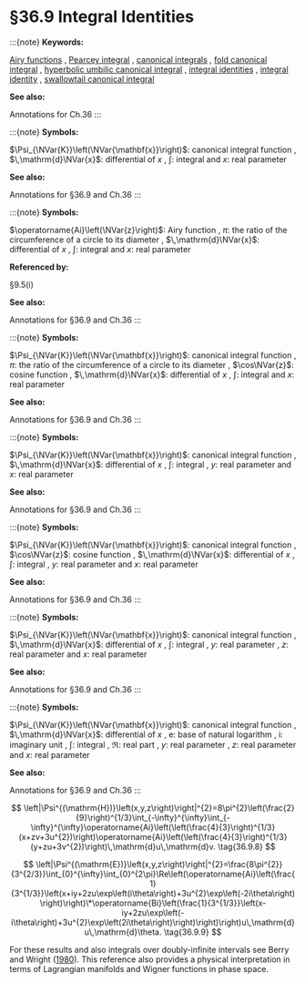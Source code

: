 # §36.9 Integral Identities

:::{note}
**Keywords:**

[Airy functions](http://dlmf.nist.gov/search/search?q=Airy%20functions) , [Pearcey integral](http://dlmf.nist.gov/search/search?q=Pearcey%20integral) , [canonical integrals](http://dlmf.nist.gov/search/search?q=canonical%20integrals) , [fold canonical integral](http://dlmf.nist.gov/search/search?q=fold%20canonical%20integral) , [hyperbolic umbilic canonical integral](http://dlmf.nist.gov/search/search?q=hyperbolic%20umbilic%20canonical%20integral) , [integral identities](http://dlmf.nist.gov/search/search?q=integral%20identities) , [integral identity](http://dlmf.nist.gov/search/search?q=integral%20identity) , [swallowtail canonical integral](http://dlmf.nist.gov/search/search?q=swallowtail%20canonical%20integral)

**See also:**

Annotations for Ch.36
:::

:::{note}
**Symbols:**

$\Psi_{\NVar{K}}\left(\NVar{\mathbf{x}}\right)$: canonical integral function , $\,\mathrm{d}\NVar{x}$: differential of $x$ , $\int$: integral and $x$: real parameter

**See also:**

Annotations for §36.9 and Ch.36
:::

:::{note}
**Symbols:**

$\operatorname{Ai}\left(\NVar{z}\right)$: Airy function , $\pi$: the ratio of the circumference of a circle to its diameter , $\,\mathrm{d}\NVar{x}$: differential of $x$ , $\int$: integral and $x$: real parameter

**Referenced by:**

§9.5(i)

**See also:**

Annotations for §36.9 and Ch.36
:::

:::{note}
**Symbols:**

$\Psi_{\NVar{K}}\left(\NVar{\mathbf{x}}\right)$: canonical integral function , $\pi$: the ratio of the circumference of a circle to its diameter , $\cos\NVar{z}$: cosine function , $\,\mathrm{d}\NVar{x}$: differential of $x$ , $\int$: integral and $x$: real parameter

**See also:**

Annotations for §36.9 and Ch.36
:::

:::{note}
**Symbols:**

$\Psi_{\NVar{K}}\left(\NVar{\mathbf{x}}\right)$: canonical integral function , $\,\mathrm{d}\NVar{x}$: differential of $x$ , $\int$: integral , $y$: real parameter and $x$: real parameter

**See also:**

Annotations for §36.9 and Ch.36
:::

:::{note}
**Symbols:**

$\Psi_{\NVar{K}}\left(\NVar{\mathbf{x}}\right)$: canonical integral function , $\cos\NVar{z}$: cosine function , $\,\mathrm{d}\NVar{x}$: differential of $x$ , $\int$: integral , $y$: real parameter and $x$: real parameter

**See also:**

Annotations for §36.9 and Ch.36
:::

:::{note}
**Symbols:**

$\Psi_{\NVar{K}}\left(\NVar{\mathbf{x}}\right)$: canonical integral function , $\,\mathrm{d}\NVar{x}$: differential of $x$ , $\int$: integral , $y$: real parameter , $z$: real parameter and $x$: real parameter

**See also:**

Annotations for §36.9 and Ch.36
:::

:::{note}
**Symbols:**

$\Psi_{\NVar{K}}\left(\NVar{\mathbf{x}}\right)$: canonical integral function , $\,\mathrm{d}\NVar{x}$: differential of $x$ , $\mathrm{e}$: base of natural logarithm , $\mathrm{i}$: imaginary unit , $\int$: integral , $\Re$: real part , $y$: real parameter , $z$: real parameter and $x$: real parameter

**See also:**

Annotations for §36.9 and Ch.36
:::


<a id="E8"></a>
$$
\left|\Psi^{(\mathrm{H})}\left(x,y,z\right)\right|^{2}=8\pi^{2}\left(\frac{2}{9}\right)^{1/3}\int_{-\infty}^{\infty}\int_{-\infty}^{\infty}\operatorname{Ai}\left(\left(\frac{4}{3}\right)^{1/3}(x+zv+3u^{2})\right)\operatorname{Ai}\left(\left(\frac{4}{3}\right)^{1/3}(y+zu+3v^{2})\right)\,\mathrm{d}u\,\mathrm{d}v. \tag{36.9.8}
$$


<a id="E9"></a>
$$
\left|\Psi^{(\mathrm{E})}\left(x,y,z\right)\right|^{2}=\frac{8\pi^{2}}{3^{2/3}}\int_{0}^{\infty}\int_{0}^{2\pi}\Re\left(\operatorname{Ai}\left(\frac{1}{3^{1/3}}\left(x+iy+2zu\exp\left(i\theta\right)+3u^{2}\exp\left(-2i\theta\right)\right)\right)\*\operatorname{Bi}\left(\frac{1}{3^{1/3}}\left(x-iy+2zu\exp\left(-i\theta\right)+3u^{2}\exp\left(2i\theta\right)\right)\right)\right)u\,\mathrm{d}u\,\mathrm{d}\theta. \tag{36.9.9}
$$

For these results and also integrals over doubly-infinite intervals see Berry and Wright ([1980](./bib/B.html#bib268 "Phase-space projection identities for diffraction catastrophes")). This reference also provides a physical interpretation in terms of Lagrangian manifolds and Wigner functions in phase space.

